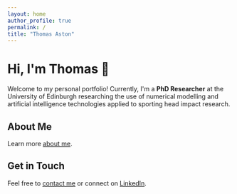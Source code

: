 ```yaml
---
layout: home
author_profile: true
permalink: /
title: "Thomas Aston"
---
```


# Hi, I'm Thomas 👋
Welcome to my personal portfolio! Currently, I'm a **PhD Researcher** at the University of Edinburgh researching the use of numerical modelling and artificial intelligence technologies applied to sporting head impact research.
<!-- ## Featured Projects
- [Project 1](https://example.com): A brief description of your project.
- [Project 2](https://example.com): Another project worth showcasing. -->

## About Me
Learn more [about me](/about/).

## Get in Touch
Feel free to [contact me](/contact/) or connect on [LinkedIn](https://www.linkedin.com/in/thomas-aston-85580a19b/).